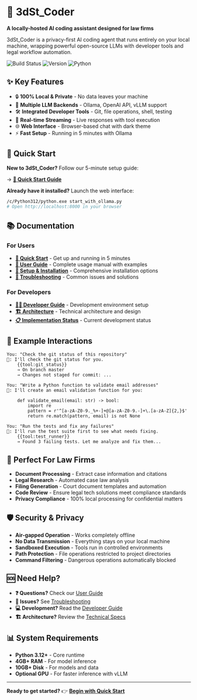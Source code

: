 # 🤖 3dSt_Coder

**A locally-hosted AI coding assistant designed for law firms**

3dSt_Coder is a privacy-first AI coding agent that runs entirely on your local machine, wrapping powerful open-source LLMs with developer tools and legal workflow automation.

![Build Status](https://img.shields.io/badge/build-passing-brightgreen) ![Version](https://img.shields.io/badge/version-0.1.0-blue) ![Python](https://img.shields.io/badge/python-3.12-blue)

## ✨ Key Features

- 🔒 **100% Local & Private** - No data leaves your machine
- 🧠 **Multiple LLM Backends** - Ollama, OpenAI API, vLLM support
- 🛠️ **Integrated Developer Tools** - Git, file operations, shell, testing
- 💬 **Real-time Streaming** - Live responses with tool execution
- 🌐 **Web Interface** - Browser-based chat with dark theme
- ⚡ **Fast Setup** - Running in 5 minutes with Ollama

## 🚀 Quick Start

**New to 3dSt_Coder?** Follow our 5-minute setup guide:

→ **[📖 Quick Start Guide](docs/QUICK_START.md)**

**Already have it installed?** Launch the web interface:

```bash
/c/Python312/python.exe start_with_ollama.py
# Open http://localhost:8000 in your browser
```

## 📚 Documentation

### For Users
- **[🚀 Quick Start](docs/QUICK_START.md)** - Get up and running in 5 minutes
- **[📖 User Guide](docs/USER_GUIDE.md)** - Complete usage manual with examples
- **[🔧 Setup & Installation](docs/SETUP.md)** - Comprehensive installation options
- **[🚨 Troubleshooting](docs/TROUBLESHOOTING.md)** - Common issues and solutions

### For Developers
- **[👩‍💻 Developer Guide](CLAUDE.md)** - Development environment setup
- **[🏗️ Architecture](First.txt)** - Technical architecture and design
- **[📋 Implementation Status](IMPLEMENTATION_SUMMARY.md)** - Current development status

## 💬 Example Interactions

```
You: "Check the git status of this repository"
🤖: I'll check the git status for you.
    {{tool:git_status}}
    → On branch master
    → Changes not staged for commit: ...
```

```
You: "Write a Python function to validate email addresses"
🤖: I'll create an email validation function for you:

    def validate_email(email: str) -> bool:
        import re
        pattern = r'^[a-zA-Z0-9._%+-]+@[a-zA-Z0-9.-]+\.[a-zA-Z]{2,}$'
        return re.match(pattern, email) is not None
```

```
You: "Run the tests and fix any failures"
🤖: I'll run the test suite first to see what needs fixing.
    {{tool:test_runner}}
    → Found 3 failing tests. Let me analyze and fix them...
```

## 🎯 Perfect For Law Firms

- **Document Processing** - Extract case information and citations
- **Legal Research** - Automated case law analysis
- **Filing Generation** - Court document templates and automation
- **Code Review** - Ensure legal tech solutions meet compliance standards
- **Privacy Compliance** - 100% local processing for confidential matters

## 🛡️ Security & Privacy

- **Air-gapped Operation** - Works completely offline
- **No Data Transmission** - Everything stays on your local machine
- **Sandboxed Execution** - Tools run in controlled environments
- **Path Protection** - File operations restricted to project directories
- **Command Filtering** - Dangerous operations automatically blocked

## 🆘 Need Help?

- **❓ Questions?** Check our [User Guide](docs/USER_GUIDE.md)
- **🐛 Issues?** See [Troubleshooting](docs/TROUBLESHOOTING.md)
- **💻 Development?** Read the [Developer Guide](CLAUDE.md)
- **🏗️ Architecture?** Review the [Technical Specs](First.txt)

## 📊 System Requirements

- **Python 3.12+** - Core runtime
- **4GB+ RAM** - For model inference
- **10GB+ Disk** - For models and data
- **Optional GPU** - For faster inference with vLLM

---

**Ready to get started?** 👉 **[Begin with Quick Start](docs/QUICK_START.md)**